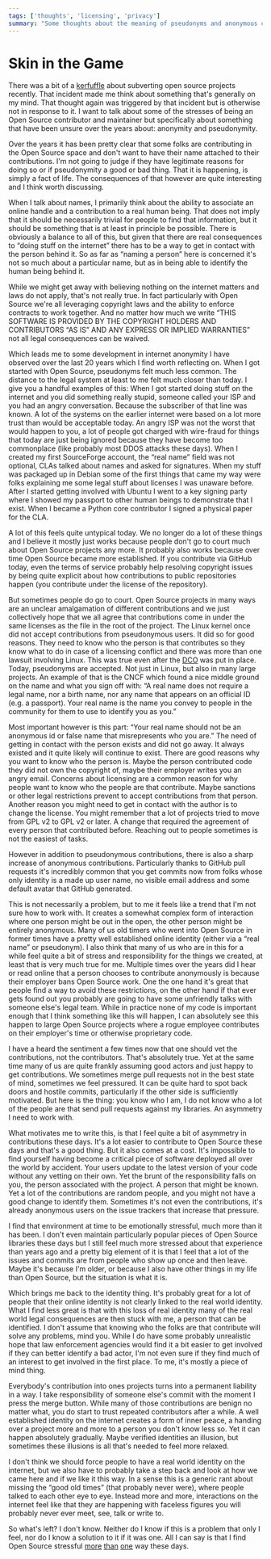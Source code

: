 ```yaml
---
tags: ['thoughts', 'licensing', 'privacy']
summary: "Some thoughts about the meaning of pseudonyms and anonymous contributions in Open Source."
---
```


# Skin in the Game

There was a bit of a [kerfuffle](https://www.openwall.com/lists/oss-security/2024/03/29/4) about
subverting open source projects recently.  That incident made me think
about something that's generally on my mind.  That thought again was
triggered by that incident but is otherwise not in response to it.  I want
to talk about some of the stresses of being an Open Source contributor and
maintainer but specifically about something that have been unsure over the
years about: anonymity and pseudonymity.

Over the years it has been pretty clear that some folks are contributing
in the Open Source space and don't want to have their name attached to
their contributions.  I'm not going to judge if they have legitimate
reasons for doing so or if pseudonymity a good or bad thing.  That it is
happening, is simply a fact of life.  The consequences of that however are
quite interesting and I think worth discussing.

When I talk about names, I primarily think about the ability to associate
an online handle and a contribution to a real human being.  That does not
imply that it should be necessarily trivial for people to find that
information, but it should be something that is at least in principle be
possible.  There is obviously a balance to all of this, but given that
there are real consequences to “doing stuff on the internet” there has to
be a way to get in contact with the person behind it.  So as far as
“naming a person” here is concerned it's not so much about a particular
name, but as in being able to identify the human being behind it.

While we might get away with believing nothing on the internet matters and
laws do not apply, that's not really true.  In fact particularly with Open
Source we're all leveraging copyright laws and the ability to enforce
contracts to work together.  And no matter how much we write “THIS
SOFTWARE IS PROVIDED BY THE COPYRIGHT HOLDERS AND CONTRIBUTORS “AS IS” AND
ANY EXPRESS OR IMPLIED WARRANTIES” not all legal consequences can be waived.

Which leads me to some development in internet anonymity I have observed
over the last 20 years which I find worth reflecting on.  When I got
started with Open Source, pseudonyms felt much less common.  The distance
to the legal system at least to me felt much closer than today.  I give
you a handful examples of this: When I got started doing stuff on the
internet and you did something really stupid, someone called your ISP and
you had an angry conversation.  Because the subscriber of that line was
known.  A lot of the systems on the earlier internet were based on a lot
more trust than would be acceptable today.  An angry ISP was not the worst
that would happen to you, a lot of people got charged with wire-fraud for
things that today are just being ignored because they have become too
commonplace (like probably most DDOS attacks these days).  When I created
my first SourceForge account, the “real name” field was not optional, CLAs
talked about names and asked for signatures.  When my stuff was packaged
up in Debian some of the first things that came my way were folks
explaining me some legal stuff about licenses I was unaware before.  After
I started getting involved with Ubuntu I went to a key signing party where
I showed my passport to other human beings to demonstrate that I exist.
When I became a Python core contributor I signed a physical paper for the
CLA.

A lot of this feels quite untypical today.  We no longer do a lot of these
things and I believe it mostly just works because people don't go to court
much about Open Source projects any more.  It probably also works because
over time Open Source became more established.  If you contribute via
GitHub today, even the terms of service probably help resolving copyright
issues by being quite explicit about how contributions to public
repositories happen (you contribute under the license of the repository).

But sometimes people do go to court.  Open Source projects in many ways
are an unclear amalgamation of different contributions and we just
collectively hope that we all agree that contributions come in under the
same licenses as the file in the root of the project.  The Linux kernel
once did not accept contributions from pseudonymous users.  It did so for
good reasons.  They need to know who the person is that contributes so
they know what to do in case of a licensing conflict and there was more
than one lawsuit involving Linux.  This was true even after the [DCO](https://en.wikipedia.org/wiki/Developer_Certificate_of_Origin) was put
in place.  Today, pseudonyms are accepted.  Not just in Linux, but also in
many large projects.  An example of that is the CNCF which found a nice
middle ground on the name and what you sign off with: “A real name does
not require a legal name, nor a birth name, nor any name that appears on
an official ID (e.g. a passport).  Your real name is the name you convey
to people in the community for them to use to identify you as you.”

Most important however is this part: “Your real name should not be an
anonymous id or false name that misrepresents who you are.”  The need of
getting in contact with the person exists and did not go away.  It always
existed and it quite likely will continue to exist.  There are good
reasons why you want to know who the person is.  Maybe the person
contributed code they did not own the copyright of, maybe their employer
writes you an angry email.  Concerns about licensing are a common reason
for why people want to know who the people are that contribute.  Maybe
sanctions or other legal restrictions prevent to accept contributions from
that person.  Another reason you might need to get in contact with the
author is to change the license.  You might remember that a lot of
projects tried to move from GPL v2 to GPL v2 or later.  A change that
required the agreement of every person that contributed before.  Reaching
out to people sometimes is not the easiest of tasks.

However in addition to pseudonymous contributions, there is also a sharp
increase of anonymous contributions.  Particularly thanks to GitHub pull
requests it's incredibly common that you get commits now from folks whose
only identity is a made up user name, no visible email address and some
default avatar that GitHub generated.

This is not necessarily a problem, but to me it feels like a trend that
I'm not sure how to work with.  It creates a somewhat complex form of
interaction where one person might be out in the open, the other person
might be entirely anonymous.  Many of us old timers who went into Open
Source in former times have a pretty well established online identity
(either via a “real name” or pseudonym).  I also think that many of us who
are in this for a while feel quite a bit of stress and responsibility for
the things we created, at least that is very much true for me.  Multiple
times over the years did I hear or read online that a person chooses to
contribute anonymously is because their employer bans Open Source work.
One the one hand it's great that people find a way to avoid these
restrictions, on the other hand if that ever gets found out you probably
are going to have some unfriendly talks with someone else's legal team.
While in practice none of my code is important enough that I think
something like this will happen, I can absolutely see this happen to large
Open Source projects where a rogue employee contributes on their
employer's time or otherwise proprietary code.

I have a heard the sentiment a few times now that one should vet the
contributions, not the contributors.  That's absolutely true.  Yet at the
same time many of us are quite frankly assuming good actors and just happy
to get contributions.  We sometimes merge pull requests not in the best
state of mind, sometimes we feel pressured.  It can be quite hard to spot
back doors and hostile commits, particularly if the other side is
sufficiently motivated.  But here is the thing: you know who I am, I do
not know who a lot of the people are that send pull requests against my
libraries.  An asymmetry I need to work with.

What motivates me to write this, is that I feel quite a bit of asymmetry
in contributions these days.  It's a lot easier to contribute to Open
Source these days and that's a good thing.  But it also comes at a cost.
It's impossible to find yourself having become a critical piece of
software deployed all over the world by accident.  Your users update to
the latest version of your code without any vetting on their own.  Yet the
brunt of the responsibility falls on you, the person associated with the
project.  A person that might be known.  Yet a lot of the contributions
are random people, and you might not have a good change to identify them.
Sometimes it's not even the contributions, it's already anonymous users on
the issue trackers that increase that pressure.

I find that environment at time to be emotionally stressful, much more
than it has been.  I don't even maintain particularly popular pieces of
Open Source libraries these days but I still feel much more stressed about
that experience than years ago and a pretty big element of it is that I
feel that a lot of the issues and commits are from people who show up once
and then leave.  Maybe it's because I'm older, or because I also have
other things in my life than Open Source, but the situation is what it is.

Which brings me back to the identity thing.  It's probably great for a
lot of people that their online identity is not clearly linked to the real
world identity.  What I find less great is that with this loss of real
identity many of the real world legal consequences are then stuck with me,
a person that can be identified.  I don't assume that knowing who the
folks are that contribute will solve any problems, mind you.  While I do
have some probably unrealistic hope that law enforcement agencies would
find it a bit easier to get involved if they can better identify a bad
actor, I'm not even sure if they find much of an interest to get involved
in the first place.  To me, it's mostly a piece of mind thing.

Everybody's contribution into ones projects turns into a permanent
liability in a way.  I take responsibility of someone else's commit with
the moment I press the merge button.  While many of those contributions
are benign no matter what, you do start to trust repeated contributors
after a while.  A well established identity on the internet creates a form
of inner peace, a handing over a project more and more to a person you
don't know less so.  Yet it can happen absolutely gradually.  Maybe
verified identities an illusion, but sometimes these illusions is all
that's needed to feel more relaxed.

I don't think we should force people to have a real world identity on the
internet, but we also have to probably take a step back and look at how we
came here and if we like it this way.  In a sense this is a generic rant
about missing the “good old times” (that probably never were), where
people talked to each other eye to eye.  Instead more and more,
interactions on the internet feel like that they are happening with
faceless figures you will probably never ever meet, see, talk or write to.

So what's left?  I don't know.  Neither do I know if this is a problem
that only I feel, nor do I know a solution to it if it was one.  All I can
say is that I find Open Source stressful [more](/2023/12/25/life-and-death-of-open-source/) [than](/2024/3/26/rust-cdo/) [one](/2023/10/14/eurorust-whats-a-conference/) way these days.
